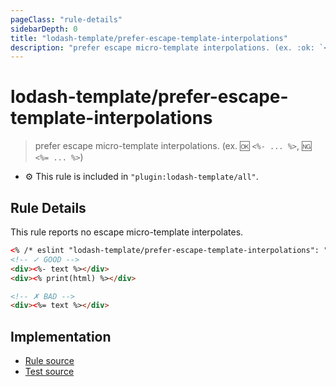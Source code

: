 ```yaml
---
pageClass: "rule-details"
sidebarDepth: 0
title: "lodash-template/prefer-escape-template-interpolations"
description: "prefer escape micro-template interpolations. (ex. :ok: `<%- ... %>`, :ng: `<%= ... %>`)"
---
```


# lodash-template/prefer-escape-template-interpolations

> prefer escape micro-template interpolations. (ex. :ok: `<%- ... %>`, :ng: `<%= ... %>`)

- :gear: This rule is included in `"plugin:lodash-template/all"`.

## Rule Details

This rule reports no escape micro-template interpolates.

<!-- prettier-ignore -->
```html
<% /* eslint "lodash-template/prefer-escape-template-interpolations": "error" */ %>
<!-- ✓ GOOD -->
<div><%- text %></div>
<div><% print(html) %></div>

<!-- ✗ BAD -->
<div><%= text %></div>
```

## Implementation

- [Rule source](https://github.com/ota-meshi/eslint-plugin-lodash-template/blob/master/lib/rules/prefer-escape-template-interpolations.js)
- [Test source](https://github.com/ota-meshi/eslint-plugin-lodash-template/blob/master/tests/lib/rules/prefer-escape-template-interpolations.js)
